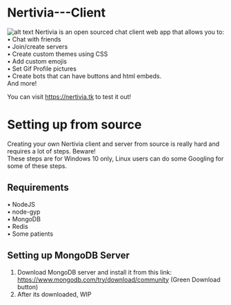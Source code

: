 # Nertivia---Client
![alt text](https://raw.githubusercontent.com/supertiger1234/nertivia-desktop-app/master/Preview.png)
Nertivia is an open sourced chat client web app that allows you to:  
• Chat with friends  
• Join/create servers  
• Create custom themes using CSS  
• Add custom emojis  
• Set Gif Profile pictures  
• Create bots that can have buttons and html embeds.  
And more!  

You can visit https://nertivia.tk to test it out!

# Setting up from source
Creating your own Nertivia client and server from source is really hard and requires a lot of steps. Beware!  
These steps are for Windows 10 only, Linux users can do some Googling for some of these steps.

## Requirements
• NodeJS  
• node-gyp  
• MongoDB  
• Redis  
• Some patients  

## Setting up MongoDB Server
1. Download MongoDB server and install it from this link: https://www.mongodb.com/try/download/community (Green Download button)
2. After its downloaded,
WIP
